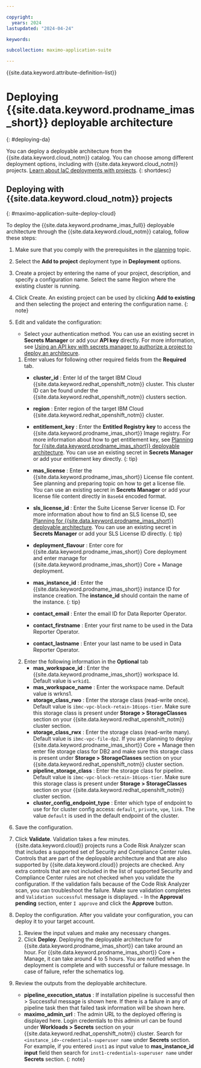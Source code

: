 ```yaml
---

copyright:
  years: 2024
lastupdated: "2024-04-24"

keywords:

subcollection: maximo-application-suite

---
```



{{site.data.keyword.attribute-definition-list}}

# Deploying {{site.data.keyword.prodname_imas_short}} deployable architecture
{: #deploying-da}

You can deploy a deployable architecture from the {{site.data.keyword.cloud_notm}} catalog. You can choose among different deployment options, including with {{site.data.keyword.cloud_notm}} projects. [Learn about IaC deployments with projects](/docs/secure-enterprise?topic=secure-enterprise-understanding-projects).
{: shortdesc}

## Deploying with {{site.data.keyword.cloud_notm}} projects
{: #maximo-application-suite-deploy-cloud}

To deploy the {{site.data.keyword.prodname_imas_full}} deployable architecture through the {{site.data.keyword.cloud_notm}} catalog, follow these steps:

1. Make sure that you comply with the prerequisites in the [planning](/docs/maximo-application-suite?topic=maximo-application-suite-planning) topic.
1. Select the **Add to project** deployment type in **Deployment** options.
1. Create a project by entering the name of your project, description, and specify a configuration name. Select the same Region where the existing cluster is running.
1. Click Create.
   An existing project can be used by clicking **Add to existing** and then selecting the project and entering the configuration name.
   {: note}

1. Edit and validate the configuration:
   - Select your authentication method. You can use an existing secret in **Secrets Manager** or add your **API key** directly.
    For more information, see [Using an API key with secrets manager to authorize a project to deploy an architecure](/docs/secure-enterprise?topic=secure-enterprise-authorize-project).
   1. Enter values for following other required fields from the **Required** tab.
       - **cluster_id** : Enter Id of the target IBM Cloud {{site.data.keyword.redhat_openshift_notm}} cluster. This cluster ID can be found under the {{site.data.keyword.redhat_openshift_notm}} clusters section.
       - **region** : Enter region of the target IBM Cloud {{site.data.keyword.redhat_openshift_notm}} cluster.
       - **entitlement_key** : Enter the **Entitled Registry key** to access the {{site.data.keyword.prodname_imas_short}} Image registry.
         For more information about how to get entitlement key, see [Planning for {{site.data.keyword.prodname_imas_short}} deployable architecture](/docs/maximo-application-suite?topic=maximo-application-suite-planning).
         You can use an existing secret in **Secrets Manager** or add your entitlement key directly.
         {: tip}

       - **mas_license** : Enter the {{site.data.keyword.prodname_imas_short}} License file content. See planning and preparing topic on how to get a license file.
         You can use an existing secret in **Secrets Manager** or add your license file content directly in `Base64` encoded format.
       - **sls_license_id** : Enter the Suite License Server license ID.
         For more information about how to find an SLS license ID, see [Planning for {{site.data.keyword.prodname_imas_short}} deployable architecture](/docs/maximo-application-suite?topic=maximo-application-suite-planning).
         You can use an existing secret in **Secrets Manager** or add your SLS License ID directly.
         {: tip}

       - **deployment_flavour** : Enter core for {{site.data.keyword.prodname_imas_short}} Core deployment and enter manage for {{site.data.keyword.prodname_imas_short}} Core + Manage deployment.
       - **mas_instance_id** : Enter the {{site.data.keyword.prodname_imas_short}} instance ID for instance creation.
         The **instance_id** should contain the name of the instance.
         {: tip}

       - **contact_email** : Enter the email ID for Data Reporter Operator.
       - **contact_firstname** : Enter your first name to be used in the Data Reporter Operator.
       - **contact_lastname** : Enter your last name to be used in Data Reporter Operator.
   1. Enter the following information in the **Optional** tab
       - **mas_workspace_id** : Enter the {{site.data.keyword.prodname_imas_short}} workspace Id. Default value is `wrkid1`.
       - **mas_workspace_name** : Enter the workspace name. Default value is wrkns1.
       - **storage_class_rwo** : Enter the storage class (read-write once). Default value is  `ibmc-vpc-block-retain-10iops-tier`.
         Make sure this storage class is present under **Storage > StorageClasses** section on your {{site.data.keyword.redhat_openshift_notm}} cluster section.
       - **storage_class_rwx** : Enter the storage class (read-write many). Default value is `ibmc-vpc-file-dp2`.
         If you are planning to deploy {{site.data.keyword.prodname_imas_short}} Core + Manage then enter file storage class for DB2 and make sure this storage class is present under **Storage > StorageClasses** section on your {{site.data.keyword.redhat_openshift_notm}} cluster section.
       - **pipeline_storage_class** : Enter the storage class for pipeline. Default value is `ibmc-vpc-block-retain-10iops-tier`.
         Make sure this storage class is present under **Storage > StorageClasses** section on your {{site.data.keyword.redhat_openshift_notm}} cluster section.
       - **cluster_config_endpoint_type** : Enter which type of endpoint to use for for cluster config access: `default`, `private`, `vpe`, `link`. The value `default` is used in the default endpoint of the cluster.
1. Save the configuration.
1. Click **Validate**. Validation takes a few minutes.
     {{site.data.keyword.cloud}} projects runs a Code Risk Analyzer scan that includes a supported set of Security and Compliance Center rules. Controls that are part of the deployable architecture and that are also supported by {{site.data.keyword.cloud}} projects are checked. Any extra controls that are not included in the list of supported Security and Compliance Center rules are not checked when you validate the configuration.
       If the validation fails because of the Code Risk Analyzer scan, you can troubleshoot the failure.
       Make sure validation completes and `Validation successful` message is displayed.
       - In the **Approval pending** section, enter `I approve` and click the **Approve** button.
1. Deploy the configuration. After you validate your configuration, you can deploy it to your target account.
   1. Review the input values and make any necessary changes.
   1. Click **Deploy**.
       Deploying the deployable architecture for {{site.data.keyword.prodname_imas_short}} can take around an hour. For {{site.data.keyword.prodname_imas_short}} Core + Manage, it can take around 4 to 5 hours.
       You are notified when the deployment is complete and with successful or failure message. In case of failure, refer the schematics log.
1. Review the outputs from the deployable architecture.
   - **pipeline_execution_status** : If installation pipeline is successful then > Successful message is shown here. If there is a failure in any of pipeline task then that failed task information will be shown here.
   - **maximo_admin_url** : The admin URL to the deployed offering is displayed here.
     Login credentials to this admin url can be found under **Workloads > Secrets** section on your {{site.data.keyword.redhat_openshift_notm}} cluster. Search for `<instance_id>-credentials-superuser name` under **Secrets** section. For example, if you entered `inst1` as input value to **mas_instance_id input** field then search for `inst1-credentials-superuser name` under **Secrets** section.
     {: note}
